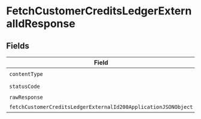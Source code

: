 # FetchCustomerCreditsLedgerExternalIdResponse


## Fields

| Field                                                                                                                                       | Type                                                                                                                                        | Required                                                                                                                                    | Description                                                                                                                                 |
| ------------------------------------------------------------------------------------------------------------------------------------------- | ------------------------------------------------------------------------------------------------------------------------------------------- | ------------------------------------------------------------------------------------------------------------------------------------------- | ------------------------------------------------------------------------------------------------------------------------------------------- |
| `contentType`                                                                                                                               | *string*                                                                                                                                    | :heavy_check_mark:                                                                                                                          | N/A                                                                                                                                         |
| `statusCode`                                                                                                                                | *number*                                                                                                                                    | :heavy_check_mark:                                                                                                                          | N/A                                                                                                                                         |
| `rawResponse`                                                                                                                               | [AxiosResponse>](https://axios-http.com/docs/res_schema)                                                                                    | :heavy_minus_sign:                                                                                                                          | N/A                                                                                                                                         |
| `fetchCustomerCreditsLedgerExternalId200ApplicationJSONObject`                                                                              | [FetchCustomerCreditsLedgerExternalId200ApplicationJSON](../../models/operations/fetchcustomercreditsledgerexternalid200applicationjson.md) | :heavy_minus_sign:                                                                                                                          | OK                                                                                                                                          |